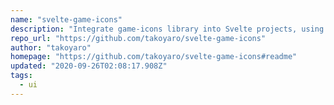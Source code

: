 ```yaml
---
name: "svelte-game-icons"
description: "Integrate game-icons library into Svelte projects, using simple components."
repo_url: "https://github.com/takoyaro/svelte-game-icons"
author: "takoyaro"
homepage: "https://github.com/takoyaro/svelte-game-icons#readme"
updated: "2020-09-26T02:08:17.908Z"
tags: 
  - ui
---
```

